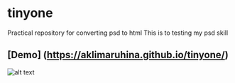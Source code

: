 # tinyone
Practical repository for converting psd to html
This is to testing my psd skill
## [Demo] (https://aklimaruhina.github.io/tinyone/)

![alt text][screenshot]

[screenshot]: (https://github.com/aklimaruhina/tinyone/blob/main/images/tinyone.jpeg) "Tinyone theme"


